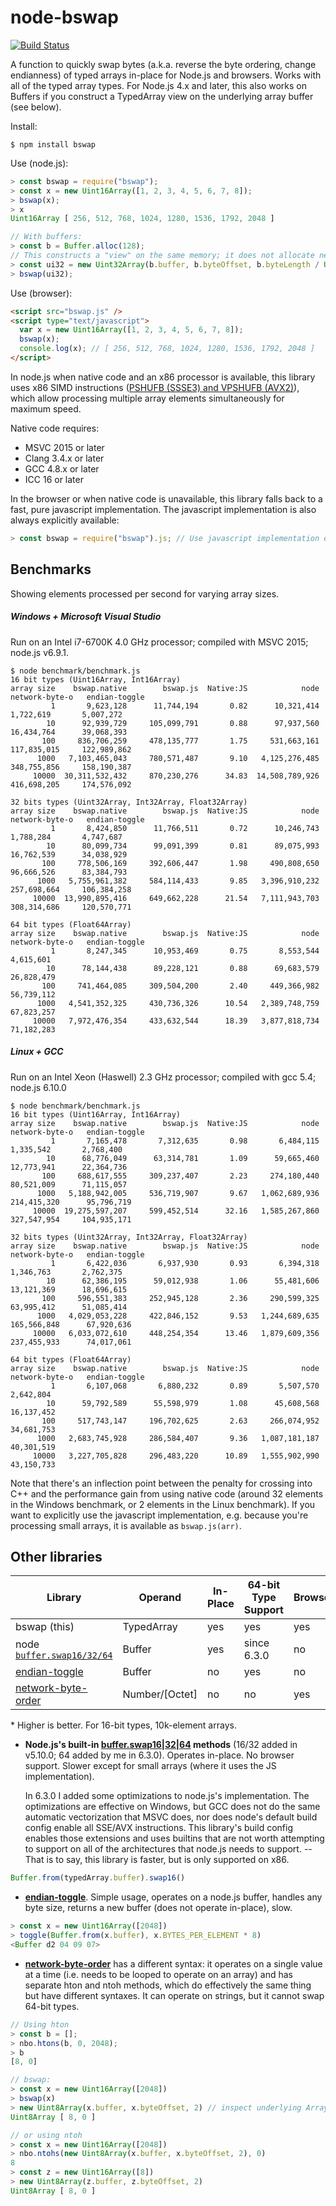 # node-bswap
[![Build Status](https://dev.azure.com/zbjornson/node-bswap/_apis/build/status/zbjornson.node-bswap)](https://dev.azure.com/zbjornson/node-bswap/_build/latest?definitionId=2)

A function to quickly swap bytes (a.k.a. reverse the byte ordering, change
endianness) of typed arrays in-place for Node.js and browsers. Works with all of
the typed array types. For Node.js 4.x and later, this also works on Buffers if
you construct a TypedArray view on the underlying array buffer (see below).

Install:
```
$ npm install bswap
```

Use (node.js):
```js
> const bswap = require("bswap");
> const x = new Uint16Array([1, 2, 3, 4, 5, 6, 7, 8]);
> bswap(x);
> x
Uint16Array [ 256, 512, 768, 1024, 1280, 1536, 1792, 2048 ]

// With buffers:
> const b = Buffer.alloc(128);
// This constructs a "view" on the same memory; it does not allocate new memory:
> const ui32 = new Uint32Array(b.buffer, b.byteOffset, b.byteLength / Uint32Array.BYTES_PER_ELEMENT);
> bswap(ui32);
```

Use (browser):
```html
<script src="bswap.js" />
<script type="text/javascript">
  var x = new Uint16Array([1, 2, 3, 4, 5, 6, 7, 8]);
  bswap(x);
  console.log(x); // [ 256, 512, 768, 1024, 1280, 1536, 1792, 2048 ]
</script>
```

In node.js when native code and an x86 processor is available, this library uses
x86 SIMD instructions ([PSHUFB (SSSE3) and VPSHUFB (AVX2)](http://www.felixcloutier.com/x86/PSHUFB.html)),
which allow processing multiple array elements simultaneously for maximum speed.

Native code requires:
* MSVC 2015 or later
* Clang 3.4.x or later
* GCC 4.8.x or later
* ICC 16 or later

In the browser or when native code is unavailable, this library falls back to a
fast, pure javascript implementation. The javascript implementation is also
always explicitly available:

```js
> const bswap = require("bswap").js; // Use javascript implementation explicitly
```

## Benchmarks

Showing elements processed per second for varying array sizes.

##### Windows + Microsoft Visual Studio
Run on an Intel i7-6700K 4.0 GHz processor; compiled with MSVC 2015; node.js v6.9.1.

```
$ node benchmark/benchmark.js
16 bit types (Uint16Array, Int16Array)
array size    bswap.native        bswap.js  Native:JS            node  network-byte-o   endian-toggle
         1       9,623,128      11,744,194       0.82      10,321,414       1,722,619       5,007,272
        10      92,939,729     105,099,791       0.88      97,937,560      16,434,764      39,068,393
       100     836,706,259     478,135,777       1.75     531,663,161     117,835,015     122,989,862
      1000   7,103,465,043     780,571,487       9.10   4,125,276,485     348,755,856     158,190,387
     10000  30,311,532,432     870,230,276      34.83  14,508,789,926     416,698,205     174,576,092

32 bits types (Uint32Array, Int32Array, Float32Array)
array size    bswap.native        bswap.js  Native:JS            node  network-byte-o   endian-toggle
         1       8,424,850      11,766,511       0.72      10,246,743       1,788,284       4,747,687
        10      80,099,734      99,091,399       0.81      89,075,993      16,762,539      34,038,929
       100     778,506,169     392,606,447       1.98     490,808,650      96,666,526      83,384,793
      1000   5,755,961,382     584,114,433       9.85   3,396,910,232     257,698,664     106,384,258
     10000  13,990,895,416     649,662,228      21.54   7,111,943,703     308,314,686     120,570,771

64 bit types (Float64Array)
array size    bswap.native        bswap.js  Native:JS            node  network-byte-o   endian-toggle
         1       8,247,345      10,953,469       0.75       8,553,544                       4,615,601
        10      78,144,438      89,228,121       0.88      69,683,579                      26,828,479
       100     741,464,085     309,504,200       2.40     449,366,982                      56,739,112
      1000   4,541,352,325     430,736,326      10.54   2,389,748,759                      67,823,257
     10000   7,972,476,354     433,632,544      18.39   3,877,818,734                      71,182,283
```

##### Linux + GCC
Run on an Intel Xeon (Haswell) 2.3 GHz processor; compiled with gcc 5.4; node.js 6.10.0

```
$ node benchmark/benchmark.js
16 bit types (Uint16Array, Int16Array)
array size    bswap.native        bswap.js  Native:JS            node  network-byte-o   endian-toggle
         1       7,165,478       7,312,635       0.98       6,484,115       1,335,542       2,768,400
        10      68,776,049      63,314,781       1.09      59,665,460      12,773,941      22,364,736
       100     688,617,555     309,237,407       2.23     274,180,440      80,521,009      71,115,057
      1000   5,188,942,005     536,719,907       9.67   1,062,689,936     214,415,320      95,796,719
     10000  19,275,597,207     599,452,514      32.16   1,585,267,860     327,547,954     104,935,171

32 bits types (Uint32Array, Int32Array, Float32Array)
array size    bswap.native        bswap.js  Native:JS            node  network-byte-o   endian-toggle
         1       6,422,036       6,937,930       0.93       6,394,318       1,346,763       2,762,375
        10      62,386,195      59,012,938       1.06      55,481,606      13,121,369      18,696,615
       100     596,551,383     252,945,128       2.36     290,599,325      63,995,412      51,085,414
      1000   4,029,053,228     422,846,152       9.53   1,244,689,635     165,566,848      67,920,636
     10000   6,033,072,610     448,254,354      13.46   1,879,609,356     237,455,933      74,017,061

64 bit types (Float64Array)
array size    bswap.native        bswap.js  Native:JS            node  network-byte-o   endian-toggle
         1       6,107,068       6,880,232       0.89       5,507,570                       2,642,804
        10      59,792,589      55,598,979       1.08      45,608,568                      16,137,452
       100     517,743,147     196,702,625       2.63     266,074,952                      34,681,753
      1000   2,683,745,928     286,584,407       9.36   1,087,181,187                      40,301,519
     10000   3,227,705,828     296,483,220      10.89   1,555,902,990                      43,150,733
```

Note that there's an inflection point between the penalty for crossing into C++ and the
performance gain from using native code (around 32 elements in the Windows benchmark, or 2 elements
in the Linux benchmark). If you want to explicitly use the javascript implementation, e.g. because
you're processing small arrays, it is available as `bswap.js(arr)`.

## Other libraries

| Library | Operand | In-Place | 64-bit Type Support | Browser | Speed (vs bswap)* |
| --- | --- | --- | --- | --- | --- |
| bswap (this) | TypedArray | yes | yes | yes | 1.00 |
| node [`buffer.swap16/32/64`](https://nodejs.org/api/buffer.html#buffer_buf_swap16) | Buffer | yes | since 6.3.0 | no | 0.14 |
| [endian-toggle](https://github.com/substack/endian-toggle) | Buffer | no | yes | no | 0.03 |
| [network-byte-order](https://github.com/mattcg/network-byte-order) | Number/\[Octet\] | no | no | yes | 0.009 |

\* Higher is better. For 16-bit types, 10k-element arrays.

* **Node.js's built-in [buffer.swap16|32|64](https://nodejs.org/api/buffer.html#buffer_buf_swap16)
methods** (16/32 added in v5.10.0; 64 added by me in 6.3.0). Operates in-place. No browser support.
Slower except for small arrays (where it uses the JS implementation).

  In 6.3.0 I added some optimizations to node.js's implementation. The optimizations are effective
  on Windows, but GCC does not do the same automatic vectorization that MSVC does, nor does node's
  default build config enable all SSE/AVX instructions. This library's build config enables those
  extensions and uses builtins that are not worth attempting to support on all of the architectures
  that node.js needs to support. -- That is to say, this library is faster, but is only supported on
  x86.

```js
Buffer.from(typedArray.buffer).swap16()
```

* **[endian-toggle](https://github.com/substack/endian-toggle)**. Simple usage, operates
on a node.js buffer, handles any byte size, returns a new buffer (does not operate
in-place), slow.

```js
> const x = new Uint16Array([2048])
> toggle(Buffer.from(x.buffer), x.BYTES_PER_ELEMENT * 8)
<Buffer d2 04 09 07>
```

* **[network-byte-order](https://github.com/mattcg/network-byte-order)** has a different
syntax: it operates on a single value at a time (i.e. needs to be looped to operate
on an array) and has separate hton and ntoh methods, which do effectively the same
thing but have different syntaxes. It can operate on strings, but it cannot swap
64-bit types.

```js
// Using hton
> const b = [];
> nbo.htons(b, 0, 2048);
> b
[8, 0]

// bswap:
> const x = new Uint16Array([2048])
> bswap(x)
> new Uint8Array(x.buffer, x.byteOffset, 2) // inspect underlying ArrayBuffer
Uint8Array [ 8, 0 ]

// or using ntoh
> const x = new Uint16Array([2048])
> nbo.ntohs(new Uint8Array(x.buffer, x.byteOffset, 2), 0)
8
> const z = new Uint16Array([8])
> new Uint8Array(z.buffer, z.byteOffset, 2)
Uint8Array [ 8, 0 ]
```
